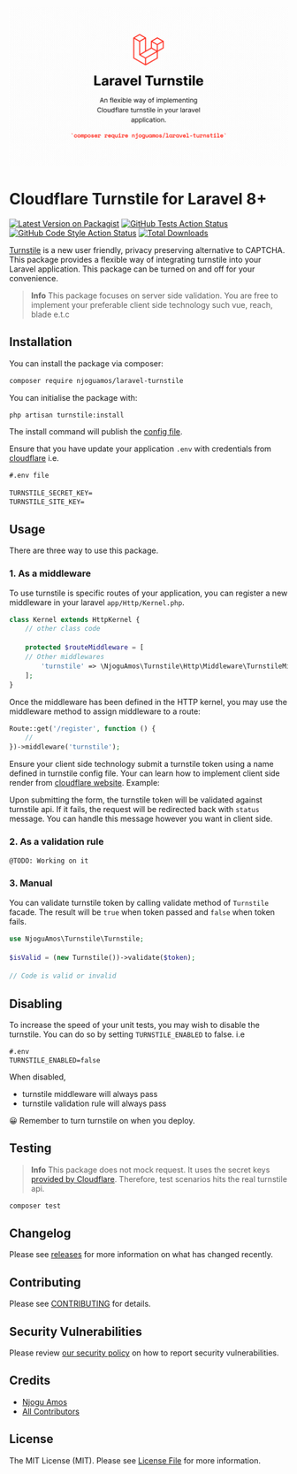 ![Cover image](/cover.png)
# Cloudflare Turnstile for Laravel 8+

[![Latest Version on Packagist](https://img.shields.io/packagist/v/njoguamos/laravel-turnstile.svg?style=flat-square)](https://packagist.org/packages/njoguamos/laravel-turnstile)
[![GitHub Tests Action Status](https://img.shields.io/github/actions/workflow/status/njoguamos/laravel-turnstile/run-tests.yml?branch=main&label=tests&style=flat-square)](https://github.com/njoguamos/laravel-turnstile/actions?query=workflow%3Arun-tests+branch%3Amain)
[![GitHub Code Style Action Status](https://img.shields.io/github/actions/workflow/status/njoguamos/laravel-turnstile/fix-php-code-style-issues.yml?branch=main&label=code%20style&style=flat-square)](https://github.com/njoguamos/laravel-turnstile/actions?query=workflow%3A"Fix+PHP+code+style+issues"+branch%3Amain)
[![Total Downloads](https://img.shields.io/packagist/dt/njoguamos/laravel-turnstile.svg?style=flat-square)](https://packagist.org/packages/njoguamos/laravel-turnstile)

[Turnstile](https://developers.cloudflare.com/turnstile/) is a new user friendly, privacy preserving alternative to CAPTCHA. This package provides a flexible way of integrating turnstile into your Laravel application. This package can be turned on and off for your convenience.

>**Info**
> This package focuses on server side validation. You are free to implement your preferable client side technology such vue, reach, blade e.t.c

## Installation

You can install the package via composer:

```bash
composer require njoguamos/laravel-turnstile
```

You can initialise the package with:

```bash
php artisan turnstile:install
```

The install command will publish the [config file](/config/turnstile.php).

Ensure that you have update your application `.env` with credentials from [cloudflare](https://developers.cloudflare.com/turnstile/get-started/) i.e.

```dotenv
#.env file

TURNSTILE_SECRET_KEY=
TURNSTILE_SITE_KEY=
```

## Usage
There are three way to use this package.

### 1. As a middleware
To use turnstile is specific routes of your application, you can register a new middleware in your laravel `app/Http/Kernel.php`. 

````php
class Kernel extends HttpKernel {
    // other class code
    
    protected $routeMiddleware = [
    // Other middlewares
        'turnstile' => \NjoguAmos\Turnstile\Http\Middleware\TurnstileMiddleware::class
    ];
}
````

Once the middleware has been defined in the HTTP kernel, you may use the middleware method to assign middleware to a route:

```php
Route::get('/register', function () {
    //
})->middleware('turnstile');
```

Ensure your client side technology submit a turnstile token using a name defined in turnstile config file. Your can learn how to implement client side render from [cloudflare website](https://developers.cloudflare.com/turnstile/get-started/client-side-rendering/#implicitly-render-the-turnstile-widget). Example:


Upon submitting the form, the turnstile token will be validated against turnstile api. If it fails, the request will be redirected back with `status` message. You can handle this message however you want in client side.

### 2. As a validation rule
```text
@TODO: Working on it
```

### 3. Manual
You can validate turnstile token by calling validate method of `Turnstile` facade. The result will be `true` when token passed and `false` when token fails.

```php
use NjoguAmos\Turnstile\Turnstile;

$isValid = (new Turnstile())->validate($token);

// Code is valid or invalid
```

## Disabling
To increase the speed of your unit tests, you may wish to disable the turnstile. You can do so by setting `TURNSTILE_ENABLED` to false. i.e

```dotenv
#.env
TURNSTILE_ENABLED=false
```

When disabled, 
- turnstile middleware will always pass
- turnstile validation rule will always pass

😀 Remember to turn turnstile on when you deploy.

## Testing
>**Info**
> This package does not mock request. It uses the secret keys [provided by Cloudflare](https://developers.cloudflare.com/turnstile/reference/testing/). Therefore, test scenarios hits the real turnstile api.

```bash
composer test
```

## Changelog

Please see [releases](https://github.com/njoguamos/laravel-turnstile/releases) for more information on what has changed recently.

## Contributing

Please see [CONTRIBUTING](CONTRIBUTING.md) for details.

## Security Vulnerabilities

Please review [our security policy](../../security/policy) on how to report security vulnerabilities.

## Credits

- [Njogu Amos](https://github.com/njoguamos)
- [All Contributors](../../contributors)

## License

The MIT License (MIT). Please see [License File](LICENSE.md) for more information.
